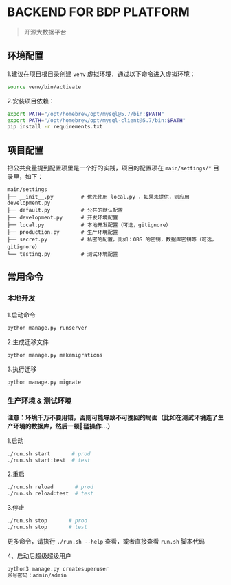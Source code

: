 # BACKEND FOR BDP PLATFORM

> 开源大数据平台

## 环境配置
1.建议在项目根目录创建 `venv` 虚拟环境，通过以下命令进入虚拟环境：

```bash
source venv/bin/activate
```

2.安装项目依赖：

```bash
export PATH="/opt/homebrew/opt/mysql@5.7/bin:$PATH"
export PATH="/opt/homebrew/opt/mysql-client@5.7/bin:$PATH"
pip install -r requirements.txt
```

## 项目配置
把公共变量提到配置项里是一个好的实践，项目的配置项在 `main/settings/*` 目录里，如下：

```
main/settings
├── __init__.py         # 优先使用 local.py ，如果未提供，则应用 development.py
├── default.py          # 公共的默认配置
├── development.py      # 开发环境配置
├── local.py            # 本地开发配置（可选，gitignore）
├── production.py       # 生产环境配置
├── secret.py           # 私密的配置，比如：OBS 的密钥，数据库密钥等（可选，gitignore）
└── testing.py          # 测试环境配置
```

## 常用命令

### 本地开发

1.启动命令

```bash
python manage.py runserver
```

2.生成迁移文件

```bash
python manage.py makemigrations
```

3.执行迁移

```bash
python manage.py migrate
```


### 生产环境 & 测试环境

**注意：环境千万不要用错，否则可能导致不可挽回的局面（比如在测试环境连了生产环境的数据库，然后一顿猛操作...）**

1.启动

```bash
./run.sh start       # prod
./run.sh start:test  # test
```

2.重启

```bash
./run.sh reload       # prod
./run.sh reload:test  # test
```

3.停止

```bash
./run.sh stop       # prod
./run.sh stop       # test
```

更多命令，请执行 `./run.sh --help` 查看，或者直接查看 `run.sh` 脚本代码

4、启动后超级超级用户

```markdown
python3 manage.py createsuperuser
账号密码：admin/admin

```
